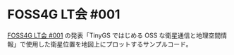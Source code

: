 # FOSS4G LT会 #001

[FOSS4G LT会 #001](https://osgeojp.connpass.com/event/324363/) の発表「TinyGS ではじめる OSS な衛星通信と地理空間情報」で使用した衛星位置を地図上にプロットするサンプルコード。
